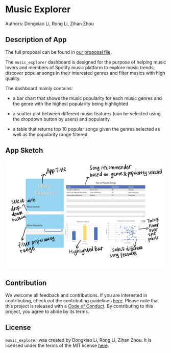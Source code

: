 # Music Explorer

Authors: Dongxiao Li, Rong Li, Zihan Zhou

## Description of App

The full proposal can be found in [our proposal file](https://github.com/UBC-MDS/music_explorer/blob/main/docs/proposal.md).

The `music_explorer` dashboard is designed for the purpose of helping music lovers and members of Spotify music platform to explore music trends, discover popular songs in their interested genres and filter musics with high quality. 

The dashboard mainly contains:

- a bar chart that shows the music popularity for each music genres and the genre with the highest popularity being highlighted

- a scatter plot between different music features (can be selected using the dropdown button by users) and popularity.

- a table that returns top 10 popular songs given the genres selected as well as the popularity range filtered. 


## App Sketch  

![](https://github.com/UBC-MDS/music_explorer/blob/main/img/app.jpeg)

## Contribution

We welcome all feedback and contributions. If you are interested in contributing, check out the contributing guidelines [here](https://github.com/UBC-MDS/music_explorer/blob/main/CONTRIBUTING.md). Please note that this project is released with a [Code of Conduct](https://github.com/UBC-MDS/music_explorer/blob/main/CODE_OF_CONDUCT.md). By contributing to this project, you agree to abide by its terms.

## License

`music_explorer` was created by Dongxiao Li, Rong Li, Zihan Zhou. It is licensed under the terms of the MIT license [here](https://github.com/UBC-MDS/music_explorer/blob/main/LICENSE).
